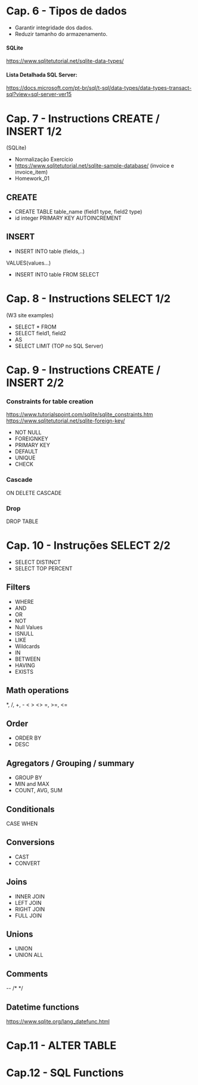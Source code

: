 # Cap. 6 - Tipos de dados
* Garantir integridade dos dados.
* Reduzir tamanho do armazenamento.

#### SQLite
https://www.sqlitetutorial.net/sqlite-data-types/

#### Lista Detalhada SQL Server:

https://docs.microsoft.com/pt-br/sql/t-sql/data-types/data-types-transact-sql?view=sql-server-ver15

# Cap. 7 - Instructions CREATE / INSERT 1/2
(SQLite)
- Normalização Exercício
- https://www.sqlitetutorial.net/sqlite-sample-database/ (invoice e invoice_item)
- Homework_01

## CREATE
- CREATE TABLE table_name
(field1 type, field2 type)
- id integer PRIMARY KEY AUTOINCREMENT

## INSERT 
- INSERT INTO table (fields,..)

VALUES(values...)

- INSERT INTO table FROM SELECT

# Cap. 8 - Instructions SELECT 1/2
(W3 site examples)

- SELECT * FROM
- SELECT field1, field2
- AS
- SELECT LIMIT (TOP no SQL Server)

# Cap. 9 - Instructions CREATE / INSERT 2/2 

### Constraints for table creation
https://www.tutorialspoint.com/sqlite/sqlite_constraints.htm
https://www.sqlitetutorial.net/sqlite-foreign-key/
- NOT NULL 
- FOREIGNKEY 
- PRIMARY KEY 
- DEFAULT 
- UNIQUE 
- CHECK 

### Cascade
ON DELETE CASCADE

### Drop
DROP TABLE

# Cap. 10 - Instruções SELECT 2/2 
- SELECT DISTINCT
- SELECT TOP PERCENT

## Filters
- WHERE
- AND
- OR
- NOT
- Null Values
- ISNULL
- LIKE
- Wildcards
- IN
- BETWEEN
- HAVING
- EXISTS


## Math operations
*, /, +, - 
< > <> =, >=, <=

## Order
- ORDER BY
- DESC

## Agregators / Grouping / summary
- GROUP BY
- MIN and MAX
- COUNT, AVG, SUM

## Conditionals
CASE WHEN

## Conversions
- CAST
- CONVERT

## Joins
- INNER JOIN
- LEFT JOIN
- RIGHT JOIN
- FULL JOIN

## Unions
- UNION
- UNION ALL

## Comments
--
/* 
*/

## Datetime functions
https://www.sqlite.org/lang_datefunc.html

# Cap.11 - ALTER TABLE
# Cap.12 - SQL Functions
